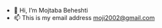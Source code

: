 - 👋 Hi, I’m Mojtaba Beheshti
- 📫 This is my email address moji2002@gmail.com

<!---
- 👀 I’m interested in ...
- 🌱 I’m currently learning ...
- 💞️ I’m looking to collaborate on ...

--->

<!---
moji2002/moji2002 is a ✨ special ✨ repository because its `README.md` (this file) appears on your GitHub profile.
You can click the Preview link to take a look at your changes.
--->
